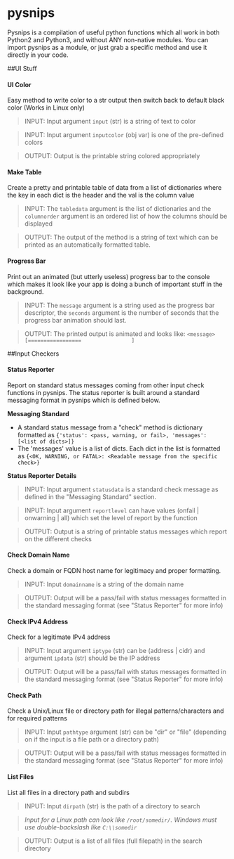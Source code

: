 # pysnips

Pysnips is a compilation of useful python functions which all work in both Python2 and Python3, and without ANY non-native modules. You can import pysnips as a module, or just grab a specific method and use it directly in your code.




##UI Stuff

#### UI Color
Easy method to write color to a str output then switch back to default black color (Works in Linux only)
>INPUT: Input argument `input` (str) is a string of text to color

>INPUT: Input argument `inputcolor` (obj var) is one of the pre-defined colors

>OUTPUT: Output is the printable string colored appropriately


#### Make Table
Create a pretty and printable table of data from a list of dictionaries where the key in each dict is the header and the val is the column value

>INPUT: The `tabledata` argument is the list of dictionaries and the `columnorder` argument is an ordered list of how the columns should be displayed

>OUTPUT: The output of the method is a string of text which can be printed as an automatically formatted table.


#### Progress Bar
Print out an animated (but utterly useless) progress bar to the console which makes it look like your app is doing a bunch of important stuff in the background.

>INPUT: The `message` argument is a string used as the progress bar descriptor, the `seconds` argument is the number of seconds that the progress bar animation should last.

>OUTPUT: The printed output is animated and looks like: `<message>    [=================                ]`




##Input Checkers

#### Status Reporter
Report on standard status messages coming from other input check functions in pysnips. The status reporter is built around a standard messaging format in pysnips which is defined below.

**Messaging Standard**
* A standard status message from a "check" method is dictionary formatted as `{'status': <pass, warning, or fail>, 'messages': [<list of dicts>]}`
* The 'messages' value is a list of dicts. Each dict in the list is formatted as `{<OK, WARNING, or FATAL>: <Readable message from the specific check>}`

**Status Reporter Details**

>INPUT: Input argument `statusdata` is a standard check message as defined in the "Messaging Standard" section.

>INPUT: Input argument `reportlevel` can have values (onfail | onwarning | all) which set the level of report by the function

>OUTPUT: Output is a string of printable status messages which report on the different checks


#### Check Domain Name
Check a domain or FQDN host name for legitimacy and proper formatting.
>INPUT: Input `domainname` is a string of the domain name

>OUTPUT: Output will be a pass/fail with status messages formatted in the standard messaging format (see "Status Reporter" for more info)


#### Check IPv4 Address
Check for a legitimate IPv4 address
>INPUT: Input argument `iptype` (str) can be (address | cidr) and argument `ipdata` (str) should be the IP address

>OUTPUT: Output will be a pass/fail with status messages formatted in the standard messaging format (see "Status Reporter" for more info)


#### Check Path
Check a Unix/Linux file or directory path for illegal patterns/characters and for required patterns
>INPUT: Input `pathtype` argument (str) can be "dir" or "file" (depending on if the input is a file path or a directory path)

>OUTPUT: Output will be a pass/fail with status messages formatted in the standard messaging format (see "Status Reporter" for more info)


#### List Files
List all files in a directory path and subdirs
>INPUT: Input `dirpath` (str) is the path of a directory to search

>*Input for a Linux path can look like `/root/somedir/`. Windows must use double-backslash like `C:\\somedir`*

>OUTPUT: Output is a list of all files (full filepath) in the search directory